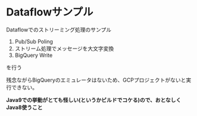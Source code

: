 # Dataflowサンプル
Dataflowでのストリーミング処理のサンプル

1. Pub/Sub Poling
2. ストリーム処理でメッセージを大文字変換
3. BigQuery Write

を行う

残念ながらBigQueryのエミュレータはないため、GCPプロジェクトがないと実行できない。

**Java9での挙動がとても怪しい(というかビルドでコケる)ので、おとなしくJava8使うこと**
